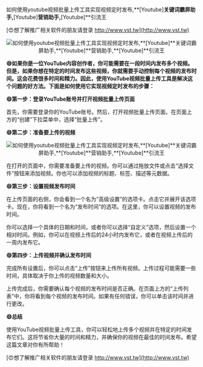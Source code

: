 如何使用youtube视频批量上传工具实现视频定时发布,**[Youtube]**关键词霸屏助手,**[Youtube]**营销助手,**[Youtube]**引流王

[😍想了解推广相关软件的朋友请登录 http://www.vst.tw](http://www.vst.tw)

 <center><img src="https://vst.tw/MP4/tuiguang/png/0.png" alt="如何使用youtube视频批量上传工具实现视频定时发布,**[Youtube]**关键词霸屏助手,**[Youtube]**营销助手,**[Youtube]**引流王"></center>

**😄如果你是一位YouTube内容创作者，你可能需要在一段时间内发布多个视频。但是，如果你想在特定的时间发布这些视频，你就需要手动控制每个视频的发布时间。这会花费很多时间和精力。因此，使用YouTube视频批量上传工具是解决这个问题的好方法。下面是如何使用它实现视频定时发布的步骤：**

**😄第一步：登录YouTube账号并打开视频批量上传页面**

首先，你需要登录你的YouTube账号。然后，打开视频批量上传页面。在页面上方的“创建”下拉菜单中，选择“批量上传”。

**😄第二步：准备要上传的视频**

 <center><img src="https://vst.tw/MP4/tuiguang/png/7.png" alt="如何使用youtube视频批量上传工具实现视频定时发布,**[Youtube]**关键词霸屏助手,**[Youtube]**营销助手,**[Youtube]**引流王"></center>

在打开的页面中，你需要准备要上传的视频。你可以通过拖放文件或点击“选择文件”按钮来添加视频。你也可以添加视频的标题、标签、描述等元数据。

**😄第三步：设置视频发布时间**

在上传页面的右侧，你会看到一个名为“高级设置”的选项卡。点击它并展开该选项卡。现在，你将看到一个名为“发布时间”的选项。在这里，你可以设置视频的发布时间。

你可以选择一个具体的日期和时间，或者你可以选择“自定义”选项，然后设置一个相对时间。例如，你可以在视频上传后的24小时内发布它，或者在视频上传后的一周内发布它。

**😄第四步：上传视频并确认发布时间**

完成所有设置后，你可以点击“上传”按钮来上传所有视频。上传过程可能需要一些时间，具体取决于你上传的视频数量和大小。

上传完成后，你需要确认每个视频的发布时间是否正确。在页面上方的“上传列表”中，你将看到每个视频的发布时间。如果有任何错误，你可以单击该时间并进行更改。

**😄总结**

使用YouTube视频批量上传工具，你可以轻松地上传多个视频并在特定的时间发布它们。这将节省你大量的时间和精力，并确保你的视频在最佳的时间发布。希望这篇文章对你有所帮助！

[😍想了解推广相关软件的朋友请登录 http://www.vst.tw](http://www.vst.tw)



